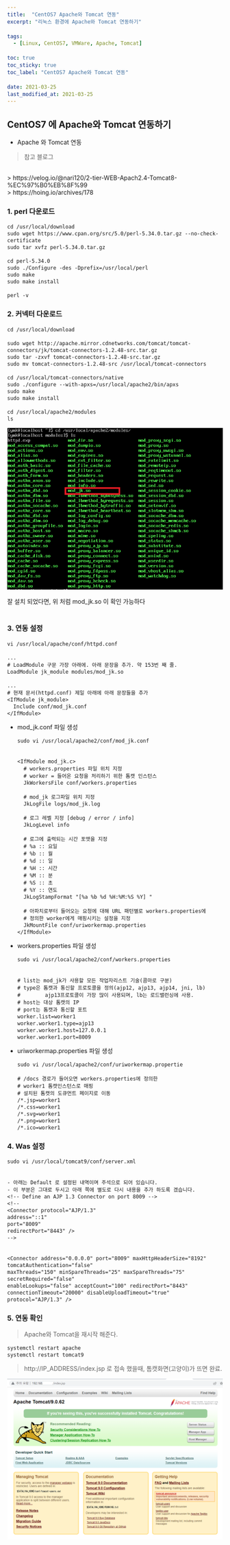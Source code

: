 ```yaml
---
title:  "CentOS7 Apache와 Tomcat 연동"
excerpt: "리눅스 환경에 Apache와 Tomcat 연동하기"

tags:
  - [Linux, CentOS7, VMWare, Apache, Tomcat]

toc: true
toc_sticky: true
toc_label: "CentOS7 Apache와 Tomcat 연동"
 
date: 2021-03-25
last_modified_at: 2021-03-25
---
```


## CentOS7 에 Apache와 Tomcat 연동하기
- Apache 와 Tomcat 연동
> 참고 블로그
<br>
> https://velog.io/@nari120/2-tier-WEB-Apach2.4-Tomcat8-%EC%97%B0%EB%8F%99
<br>
> https://hoing.io/archives/178

<br>


### 1. perl 다운로드
  ```
  cd /usr/local/download
  sudo wget https://www.cpan.org/src/5.0/perl-5.34.0.tar.gz --no-check-certificate
  sudo tar xvfz perl-5.34.0.tar.gz
  
  cd perl-5.34.0
  sudo ./Configure -des -Dprefix=/usr/local/perl
  sudo make
  sudo make install

  perl -v 
  ```

### 2. 커넥터 다운로드
  ```
  cd /usr/local/download

  sudo wget http://apache.mirror.cdnetworks.com/tomcat/tomcat-connectors/jk/tomcat-connectors-1.2.48-src.tar.gz
  sudo tar -zxvf tomcat-connectors-1.2.48-src.tar.gz
  sudo mv tomcat-connectors-1.2.48-src /usr/local/tomcat-connectors
  
  cd /usr/local/tomcat-connectors/native
  sudo ./configure --with-apxs=/usr/local/apache2/bin/apxs
  sudo make
  sudo make install

  cd /usr/local/apache2/modules
  ls
  ```

![VMWare](/assets/image/linux/Centos_connect_apache_tomcat_01.PNG)

잘 설치 되었다면, 위 처럼 mod_jk.so 이 확인 가능하다
<br><br>

### 3. 연동 설정
  ```
  vi /usr/local/apache/conf/httpd.conf

  ...
  # LoadModule 구문 가장 아래에. 아래 문장을 추가. 약 153번 째 줄.
  LoadModule jk_module modules/mod_jk.so

  ...
  # 현재 문서(httpd.conf) 제일 아래에 아래 문장들을 추가
  <IfModule jk_module>
   	Include conf/mod_jk.conf
  </IfModule>
  ```


  
  - mod_jk.conf 파일 생성
    ```
    sudo vi /usr/local/apache2/conf/mod_jk.conf


    <IfModule mod_jk.c>
      # workers.properties 파일 위치 지정
      # worker = 들어온 요청을 처리하기 위한 톰캣 인스턴스
      JkWorkersFile conf/workers.properties

      # mod_jk 로그파일 위치 지정
      JkLogFile logs/mod_jk.log

      # 로그 레벨 지정 [debug / error / info]
      JkLogLevel info

      # 로그에 출력되는 시간 포맷을 지정
      # %a :: 요일
      # %b :: 월
      # %d :: 일
      # %H :: 시간
      # %M :: 분
      # %S :: 초
      # %Y :: 연도
      JkLogStampFormat "[%a %b %d %H:%M:%S %Y] "

      # 아파치로부터 들어오는 요청에 대해 URL 패턴별로 workers.properties에
      # 정의한 worker에게 매핑시키는 설정을 지정
      JkMountFile conf/uriworkermap.properties
    </IfModule>
    ```
  - workers.properties 파일 생성
      ```
      sudo vi /usr/local/apache2/conf/workers.properties


      # list는 mod_jk가 사용할 모든 작업자리스트 기술(콤마로 구분)
      # type은 톰캣과 통신할 프로토콜을 정의(ajp12, ajp13, ajp14, jni, lb) 
      #        ajp13프로토콜이 가장 많이 사용되며, lb는 로드밸런싱에 사용.
      # host는 대상 톰캣의 IP
      # port는 톰캣과 통신할 포트
      worker.list=worker1
      worker.worker1.type=ajp13
      worker.worker1.host=127.0.0.1
      worker.worker1.port=8009
      ```
  - uriworkermap.properties 파일 생성
      ```
      sudo vi /usr/local/apache2/conf/uriworkermap.propertie

      # /docs 경로가 들어오면 workers.properties에 정의한
      # worker1 톰캣인스턴스로 매핑
      # 설치된 톰캣의 도큐먼트 페이지로 이동
      /*.jsp=worker1
      /*.css=worker1
      /*.svg=worker1
      /*.png=worker1
      /*.ico=worker1
      ```

### 4. Was 설정

  ```
  sudo vi /usr/local/tomcat9/conf/server.xml


  - 아래는 Default 로 설정된 내역이며 주석으로 되어 있습니다.
  - 이 부분은 그대로 두시고 아래 쪽에 별도로 다시 내용을 추가 하도록 겠습니다.
  <!-- Define an AJP 1.3 Connector on port 8009 -->
  <!--
  <Connector protocol="AJP/1.3"
  address="::1"
  port="8009"
  redirectPort="8443" />
  -->


  <Connector address="0.0.0.0" port="8009" maxHttpHeaderSize="8192" tomcatAuthentication="false"
  maxThreads="150" minSpareThreads="25" maxSpareThreads="75" secretRequired="false"
  enableLookups="false" acceptCount="100" redirectPort="8443"
  connectionTimeout="20000" disableUploadTimeout="true" protocol="AJP/1.3" />
  ```

### 5. 연동 확인
  > Apache와 Tomcat을 재시작 해준다.
  ```
  systemctl restart apache
  systemctl restart tomcat9
  ```

  > http://IP_ADDRESS/index.jsp 로 접속 했을때, 톰캣화면(고양이)가 뜨면 완료.

![VMWare](/assets/image/linux/Centos_connect_apache_tomcat_02.PNG)